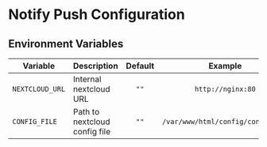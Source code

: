 # Notify Push Configuration

## Environment Variables

| Variable        | Description                   | Default |              Example              |
| --------------- | ----------------------------- | :-----: | :-------------------------------: |
| `NEXTCLOUD_URL` | Internal nextcloud URL        |  `""`   |         `http://nginx:80`         |
| `CONFIG_FILE`   | Path to nextcloud config file |  `""`   | `/var/www/html/config/config.php` |
